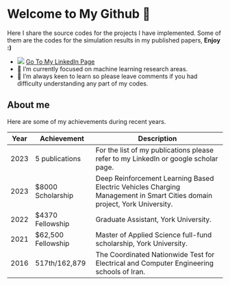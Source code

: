 # Welcome to My Github 👋

Here I share the source codes for the projects I have implemented. Some of them are the codes for the simulation results in my published papers, **Enjoy :)**

- ![](https://user-images.githubusercontent.com/35766596/230447759-7723dfaf-7c90-41df-88c4-04a3825f4bfd.png) [Go To My LinkedIn Page](https://www.linkedin.com/in/siavashbarqijaniar/)
- 🔭 I’m currently focused on machine learning research areas.
- 🌱 I’m always keen to learn so please leave comments if you had difficulty understanding any part of my codes.
<!-- - 👯 I’m looking to collaborate on ...
- 🤔 I’m looking for help with ...
- 💬 Ask me about ...
- 📫 How to reach me: ...
- 😄 Pronouns: ...
- ⚡ Fun fact: ...
-->


## About me

Here are some of my achievements during recent years.

| Year |   Achievement      |                                                        Description                                                         |
|------|--------------------|----------------------------------------------------------------------------------------------------------------------------|
| 2023 | 5 publications     |  For the list of my publications please refer to my LinkedIn or google scholar page.                                       |
| 2023 | $8000 Scholarship  |  Deep Reinforcement Learning Based Electric Vehicles Charging Management in Smart Cities domain project, York University.  |
| 2022 | $4370 Fellowship   |  Graduate Assistant, York University.                                                                                      |
| 2021 | $62,500 Fellowship |  Master of Applied Science full-fund scholarship, York University.                                                         |
| 2016 | 517th/162,879      |  The Coordinated Nationwide Test for Electrical and Computer Engineering schools of Iran.                                  |

